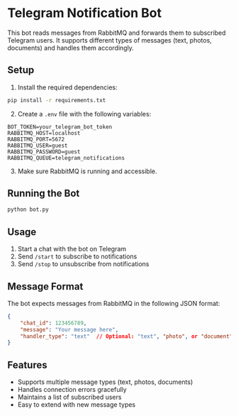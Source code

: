 # Telegram Notification Bot

This bot reads messages from RabbitMQ and forwards them to subscribed Telegram users. It supports different types of messages (text, photos, documents) and handles them accordingly.

## Setup

1. Install the required dependencies:
```bash
pip install -r requirements.txt
```

2. Create a `.env` file with the following variables:
```
BOT_TOKEN=your_telegram_bot_token
RABBITMQ_HOST=localhost
RABBITMQ_PORT=5672
RABBITMQ_USER=guest
RABBITMQ_PASSWORD=guest
RABBITMQ_QUEUE=telegram_notifications
```

3. Make sure RabbitMQ is running and accessible.

## Running the Bot

```bash
python bot.py
```

## Usage

1. Start a chat with the bot on Telegram
2. Send `/start` to subscribe to notifications
3. Send `/stop` to unsubscribe from notifications

## Message Format

The bot expects messages from RabbitMQ in the following JSON format:
```json
{
    "chat_id": 123456789,
    "message": "Your message here",
    "handler_type": "text"  // Optional: "text", "photo", or "document"
}
```

## Features

- Supports multiple message types (text, photos, documents)
- Handles connection errors gracefully
- Maintains a list of subscribed users
- Easy to extend with new message types 